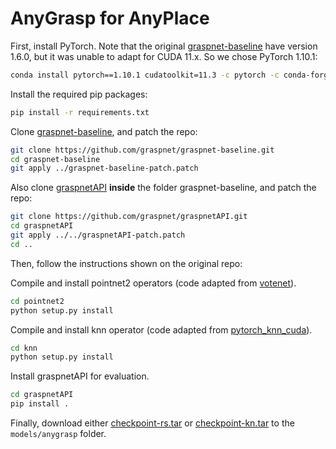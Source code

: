 # AnyGrasp for AnyPlace

First, install PyTorch. Note that the original [graspnet-baseline](https://github.com/graspnet/graspnet-baseline) have version 1.6.0, but it was unable to adapt for CUDA 11.x. So we chose PyTorch 1.10.1:
```sh
conda install pytorch==1.10.1 cudatoolkit=11.3 -c pytorch -c conda-forge
```

Install the required pip packages:
```sh
pip install -r requirements.txt
```

Clone [graspnet-baseline](https://github.com/graspnet/graspnet-baseline), and patch the repo:
```sh
git clone https://github.com/graspnet/graspnet-baseline.git
cd graspnet-baseline
git apply ../graspnet-baseline-patch.patch
```

Also clone [graspnetAPI](https://github.com/graspnet/graspnetAPI) **inside** the folder graspnet-baseline, and patch the repo:
```bash
git clone https://github.com/graspnet/graspnetAPI.git
cd graspnetAPI
git apply ../../graspnetAPI-patch.patch
cd ..
```

Then, follow the instructions shown on the original repo:

Compile and install pointnet2 operators (code adapted from [votenet](https://github.com/facebookresearch/votenet)).
```bash
cd pointnet2
python setup.py install
```
Compile and install knn operator (code adapted from [pytorch_knn_cuda](https://github.com/chrischoy/pytorch_knn_cuda)).
```bash
cd knn
python setup.py install
```
Install graspnetAPI for evaluation.
```bash
cd graspnetAPI
pip install .
```

Finally, download either [checkpoint-rs.tar](https://drive.google.com/file/d/1hd0G8LN6tRpi4742XOTEisbTXNZ-1jmk/view?usp=sharing) or [checkpoint-kn.tar](https://drive.google.com/file/d/1vK-d0yxwyJwXHYWOtH1bDMoe--uZ2oLX/view?usp=sharing) to the `models/anygrasp` folder.